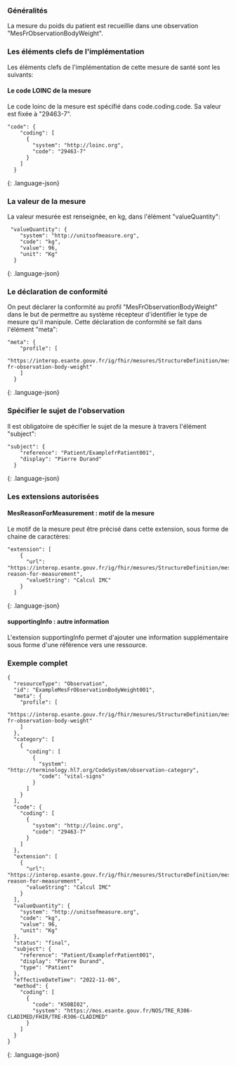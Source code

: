     
### Généralités
   
La mesure du poids du patient est recueillie dans une observation "MesFrObservationBodyWeight".
   
### Les éléments clefs de l'implémentation
   
Les éléments clefs de l'implémentation de cette mesure de santé sont les suivants:
   
#### Le code LOINC de la mesure
   
Le code loinc de la mesure est spécifié dans code.coding.code.
Sa valeur est fixée à "29463-7". 
   
~~~~~~~~
"code": {
    "coding": [
      {
        "system": "http://loinc.org",
        "code": "29463-7"
      }
    ]
  }
~~~~~~~~
{: .language-json}
   
   
### La valeur de la mesure
   
La valeur mesurée est renseignée, en kg, dans l'élément "valueQuantity":
   
~~~~~~~~
 "valueQuantity": {
    "system": "http://unitsofmeasure.org",
    "code": "kg",
    "value": 96,
    "unit": "Kg"
  }
~~~~~~~~
{: .language-json}
  
  
### Le déclaration de conformité
  

On peut déclarer la conformité au profil "MesFrObservationBodyWeight" dans le but de permettre au système récepteur d'identifier le type de mesure qu'il manipule.
Cette déclaration de conformité se fait dans l'élément "meta":
  
~~~~~~~~
"meta": {
    "profile": [
      "https://interop.esante.gouv.fr/ig/fhir/mesures/StructureDefinition/mesures-fr-observation-body-weight"
    ]
  }
~~~~~~~~
{: .language-json}
  
  
  
### Spécifier le sujet de l'observation
  
Il est obligatoire de spécifier le sujet de la mesure à travers l'élément "subject":

~~~~~~~
"subject": {
    "reference": "Patient/ExamplefrPatient001",
    "display": "Pierre Durand"
  }
~~~~~~~
{: .language-json}


   
### Les extensions autorisées
   
  
#### MesReasonForMeasurement : motif de la mesure
   

Le motif de la mesure peut être précisé dans cette extension, sous forme de chaine de caractères:
  
~~~~~~~~
"extension": [
    {
      "url": "https://interop.esante.gouv.fr/ig/fhir/mesures/StructureDefinition/mesures-reason-for-measurement",
      "valueString": "Calcul IMC"
    }
  ]
~~~~~~~~
{: .language-json}
  
  
#### supportingInfo : autre information
  
L'extension supportingInfo permet d'ajouter une information supplémentaire sous forme d'une référence vers une ressource.
  
  
### Exemple complet
  
  
  
~~~~~~~~
{
  "resourceType": "Observation",
  "id": "ExampleMesFrObservationBodyWeight001",
  "meta": {
    "profile": [
      "https://interop.esante.gouv.fr/ig/fhir/mesures/StructureDefinition/mesures-fr-observation-body-weight"
    ]
  },
  "category": [
    {
      "coding": [
        {
          "system": "http://terminology.hl7.org/CodeSystem/observation-category",
          "code": "vital-signs"
        }
      ]
    }
  ],
  "code": {
    "coding": [
      {
        "system": "http://loinc.org",
        "code": "29463-7"
      }
    ]
  },
  "extension": [
    {
      "url": "https://interop.esante.gouv.fr/ig/fhir/mesures/StructureDefinition/mesures-reason-for-measurement",
      "valueString": "Calcul IMC"
    }
  ],
  "valueQuantity": {
    "system": "http://unitsofmeasure.org",
    "code": "kg",
    "value": 96,
    "unit": "Kg"
  },
  "status": "final",
  "subject": {
    "reference": "Patient/ExamplefrPatient001",
    "display": "Pierre Durand",
    "type": "Patient"
  },
  "effectiveDateTime": "2022-11-06",
  "method": {
    "coding": [
      {
        "code": "K50BI02",
        "system": "https://mos.esante.gouv.fr/NOS/TRE_R306-CLADIMED/FHIR/TRE-R306-CLADIMED"
      }
    ]
  }
}
~~~~~~~~
{: .language-json}
  
  
  
